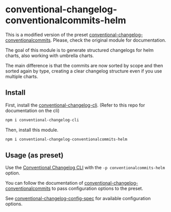 # conventional-changelog-conventionalcommits-helm

This is a modified version of the preset [conventional-changelog-conventionalcommits](https://github.com/conventional-changelog/conventional-changelog/tree/master/packages/conventional-changelog-conventionalcommits). Please, check the original module for documentation.

The goal of this module is to generate structured changelogs for helm charts, also working with umbrella charts.

The main difference is that the commits are now sorted by scope and then sorted again by type, creating a clear changelog structure even if you use multiple charts.

## Install

First, install the [conventional-changelog-cli](https://github.com/conventional-changelog/conventional-changelog/tree/master/packages/conventional-changelog-cli). (Refer to this repo for documentation on the cli)

```bash
npm i conventional-changelog-cli
```

Then, install this module.

```bash
npm i conventional-changelog-conventionalcommits-helm
```

## Usage (as preset)

Use the [Conventional Changelog CLI](https://github.com/conventional-changelog/conventional-changelog/tree/master/packages/conventional-changelog-cli) with the `-p conventionalcommits-helm` option.

You can follow the documentation of [conventional-changelog-conventionalcommits](https://github.com/conventional-changelog/conventional-changelog/tree/master/packages/conventional-changelog-conventionalcommits) to pass configuration options to the preset.

See [conventional-changelog-config-spec](https://github.com/conventional-changelog/conventional-changelog-config-spec) for available configuration options.

